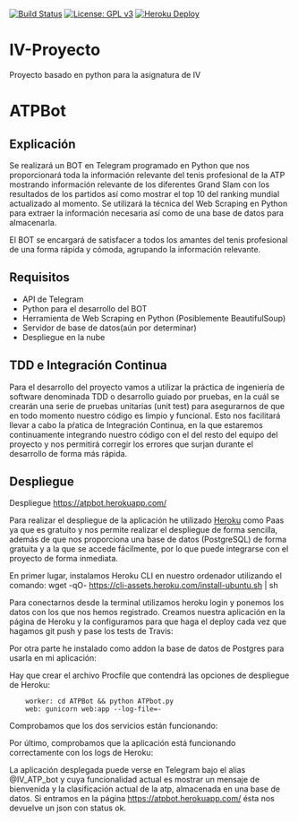 [![Build Status](https://travis-ci.org/cvlolo/IV-Proyecto.svg?branch=master)](https://travis-ci.org/cvlolo/IV-Proyecto)
[![License: GPL v3](https://img.shields.io/badge/License-GPL%20v3-blue.svg)](https://www.gnu.org/licenses/gpl-3.0)
[![Heroku Deploy](https://www.herokucdn.com/deploy/button.svg)](https://heroku.com/deploy?template=https://github.com/cvlolo/IV-Proyecto)

# IV-Proyecto

Proyecto basado en python para la asignatura de IV

# ATPBot

## Explicación

Se realizará un BOT en Telegram programado en Python que nos proporcionará toda la información relevante del tenis profesional de la ATP 
mostrando información relevante de los diferentes Grand Slam con los resultados de los partidos así como mostrar el top 10 del ranking mundial actualizado al momento.
Se utilizará la técnica del Web Scraping en Python para extraer la información necesaria así como de una base de datos para almacenarla.

El BOT se encargará de satisfacer a todos los amantes del tenis profesional de una forma rápida y cómoda, agrupando la información relevante.

## Requisitos 

* API de Telegram
* Python para el desarrollo del BOT
* Herramienta de Web Scraping en Python (Posiblemente BeautifulSoup)
* Servidor de base de datos(aún por determinar)
* Despliegue en la nube


## TDD e Integración Continua 

Para el desarrollo del proyecto vamos a utilizar la práctica de ingeniería de software denominada TDD o desarrollo guiado por pruebas, en la cuál se crearán una serie de pruebas unitarias (unit test) para asegurarnos de que en todo momento nuestro código es limpio y funcional. Esto nos facilitará llevar a cabo la pŕatica de Integración Continua, en la que estaremos continuamente integrando nuestro código con el del resto del equipo del proyecto y nos permitirá corregir los errores que surjan durante el desarrollo de forma más rápida. 

## Despliegue

Despliegue https://atpbot.herokuapp.com/

Para realizar el despliegue de la aplicación he utilizado [Heroku](https://dashboard.heroku.com/) como Paas ya que es gratuito y nos permite realizar el despliegue de forma sencilla, además de que nos proporciona una base de datos (PostgreSQL) de forma gratuita y a la que se accede fácilmente, por lo que puede integrarse con el proyecto de forma inmediata.

En primer lugar, instalamos Heroku CLI en nuestro ordenador utilizando el comando:
		wget -qO- https://cli-assets.heroku.com/install-ubuntu.sh | sh

Para conectarnos desde la terminal utilizamos heroku login y ponemos los datos con los que nos hemos registrado. Creamos nuestra aplicación en la página de Heroku y la configuramos para que haga el deploy cada vez que hagamos git push y pase los tests de Travis: 


Por otra parte he instalado como addon la base de datos de Postgres para usarla en mi aplicación:

Hay que crear el archivo Procfile que contendrá las opciones de despliegue de Heroku:

		worker: cd ATPBot && python ATPbot.py 
		web: gunicorn web:app --log-file=-

Comprobamos que los dos servicios están funcionando:


Por último, comprobamos que la aplicación está funcionando correctamente con los logs de Heroku:


La aplicación desplegada puede verse en Telegram bajo el alias @IV_ATP_bot y cuya funcionalidad actual es mostrar un mensaje de bienvenida y la clasificación actual de la atp, almacenada en
una base de datos. Si entramos en la página https://atpbot.herokuapp.com/ ésta nos devuelve un json con status ok.


